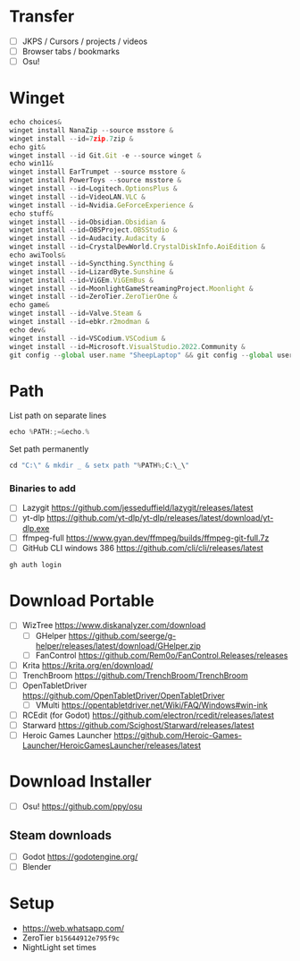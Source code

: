 # Transfer
- [ ] JKPS / Cursors / projects / videos
- [ ] Browser tabs / bookmarks
- [ ] Osu!
# Winget
```js
echo choices&
winget install NanaZip --source msstore &
winget install --id=7zip.7zip &
echo git&
winget install --id Git.Git -e --source winget &
echo win11&
winget install EarTrumpet --source msstore &
winget install PowerToys --source msstore &
winget install --id=Logitech.OptionsPlus &
winget install --id=VideoLAN.VLC &
winget install --id=Nvidia.GeForceExperience &
echo stuff&
winget install --id=Obsidian.Obsidian &
winget install --id=OBSProject.OBSStudio &
winget install --id=Audacity.Audacity &
winget install --id=CrystalDewWorld.CrystalDiskInfo.AoiEdition &
echo awiTools&
winget install --id=Syncthing.Syncthing &
winget install --id=LizardByte.Sunshine &
winget install --id=ViGEm.ViGEmBus &
winget install --id=MoonlightGameStreamingProject.Moonlight &
winget install --id=ZeroTier.ZeroTierOne &
echo game&
winget install --id=Valve.Steam &
winget install --id=ebkr.r2modman &
echo dev&
winget install --id=VSCodium.VSCodium &
winget install --id=Microsoft.VisualStudio.2022.Community &
git config --global user.name "SheepLaptop" && git config --global user.email "6646514+SheepCommander@users.noreply.github.com"
```
# Path
List path on separate lines
```cpp
echo %PATH:;=&echo.%
```
Set path permanently
```cpp
cd "C:\" & mkdir _ & setx path "%PATH%;C:\_\"
```
### Binaries to add
- [ ] Lazygit https://github.com/jesseduffield/lazygit/releases/latest
- [ ] yt-dlp https://github.com/yt-dlp/yt-dlp/releases/latest/download/yt-dlp.exe
- [ ] ffmpeg-full https://www.gyan.dev/ffmpeg/builds/ffmpeg-git-full.7z
- [ ] GitHub CLI windows 386 https://github.com/cli/cli/releases/latest
```js
gh auth login
```
# Download Portable
- [ ] WizTree https://www.diskanalyzer.com/download
	- [ ] GHelper https://github.com/seerge/g-helper/releases/latest/download/GHelper.zip
	- [ ] FanControl https://github.com/Rem0o/FanControl.Releases/releases
- [ ] Krita https://krita.org/en/download/
- [ ] TrenchBroom https://github.com/TrenchBroom/TrenchBroom
- [ ] OpenTabletDriver https://github.com/OpenTabletDriver/OpenTabletDriver
	- [ ] VMulti https://opentabletdriver.net/Wiki/FAQ/Windows#win-ink
- [ ] RCEdit (for Godot) https://github.com/electron/rcedit/releases/latest
- [ ] Starward https://github.com/Scighost/Starward/releases/latest
- [ ] Heroic Games Launcher https://github.com/Heroic-Games-Launcher/HeroicGamesLauncher/releases/latest
# Download Installer
- [ ] Osu! https://github.com/ppy/osu
## Steam downloads
- [ ] Godot https://godotengine.org/
- [ ] Blender
# Setup
- https://web.whatsapp.com/
- ZeroTier `b15644912e795f9c`
- NightLight set times